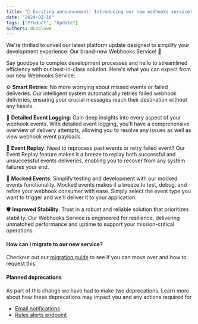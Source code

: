 ```yaml
---
title: "🚀 Exciting announcement: Introducing our new webhooks service! 🚀"
date: "2024-02-16"
tags: ["Product", "Update"]
authors: dcoplowe
---
```


We're thrilled to unveil our latest platform update designed to simplify your development experience: Our brand-new Webhooks Service! 🎉

<!--truncate-->

Say goodbye to complex development processes and hello to streamlined efficiency with our best-in-class solution. Here's what you can expect from our new Webhooks Service:

⚙️ **Smart Retries**: No more worrying about missed events or failed deliveries. Our intelligent system automatically retries failed webhook deliveries, ensuring your crucial messages reach their destination without any hassle.

📝 **Detailed Event Logging**: Gain deep insights into every aspect of your webhook events. With detailed event logging, you'll have a comprehensive overview of delivery attempts, allowing you to resolve any issues as well as view webhook event payloads.

🔄 **Event Replay**: Need to reprocess past events or retry failed event? Our Event Replay feature makes it a breeze to replay both successful and unsuccessful events deliveries, enabling you to recover from any system failures your end.

🧪 **Mocked Events**: Simplify testing and development with our mocked events functionality. Mocked events makes it a breeze to test, debug, and refine your webhook consumer with ease. Simply select the event type you want to trigger and we'll deliver it to your application.

🛡️ **Improved Stability**: Trust in a robust and reliable solution that prioritizes stability. Our Webhooks Service is engineered for resilience, delivering unmatched performance and uptime to support your mission-critical operations.

#### How can I migrate to our new service?

Checkout out our [migration guide](/using-the-api/webhooks/migration) to see if you can move over and how to request this.

#### Planned deprecations

As part of this change we have had to make two deprecations. 
Learn more about how these deprecations may impact you and any actions required for

- [Email notifications](/updates/240216-deprecation-email-notifications)
- [Rules alerts endpoint](/updates/240216-deprecation-rules-alerts)
